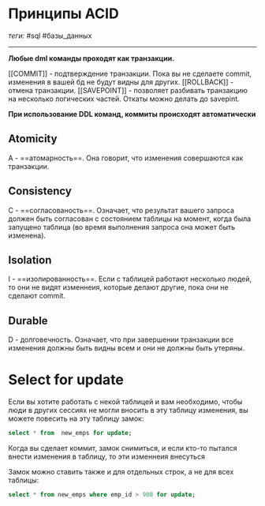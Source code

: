 # Принципы ACID
*теги:* #sql #базы_данных 

---
**Любые dml команды проходят как транзакции.**

[[COMMIT]] - подтверждение транзакции. Пока вы не сделаете commit, изменения в вашей бд не будут видны для других.
[[ROLLBACK]] - отмена транзакции. 
[[SAVEPOINT]] - позволяет разбивать транзакцию на несколько логических частей. Откаты можно делать до savepint.

**При использование DDL команд, коммиты происходят автоматически**

## Atomicity
A - ==атомарность==. Она говорит, что изменения совершаются как транзакции.

## Consistency
C - ==согласованость==. Означает, что результат вашего запроса должен быть согласован с состоянием таблицы на момент, когда была запущено таблица (во время выполнения запроса она может быть изменена).

## Isolation
I - ==изолированность==. Если с таблицей работают несколько людей, то они не видят изменнеия, которые делают другие, пока они не сделают commit.

## Durable
D - долговечность. Означает, что при завершении транзакции все изменения должны быть видны всем и они не должны быть утеряны.


# Select for update
Если вы хотите работать с некой таблицей и вам необходимо, чтобы люди в других сессиях не могли вносить в эту таблицу изменения, вы можете повесить на эту таблицу замок:
```sql
select * from  new_emps for update;
```

Когда вы сделает коммит, замок снимиться, и если кто-то пытался внести изменения в таблицу, то эти изменнеия внесуться

Замок можно ставить также и для отдельных строк, а не для всех таблицы:
```sql
select * from new_emps where emp_id > 900 for update;
```